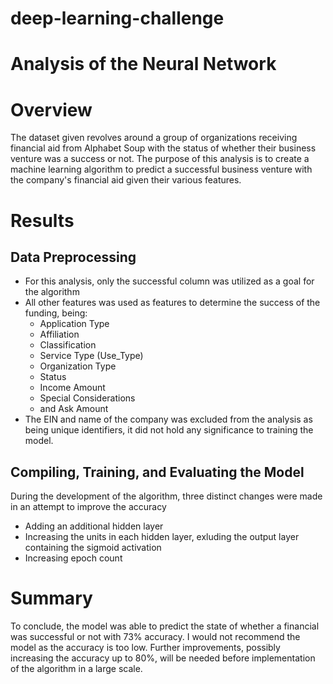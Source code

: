 # deep-learning-challenge
# Analysis of the Neural Network

# Overview
The dataset given revolves around a group of organizations receiving financial aid from Alphabet Soup with the status of whether their business venture was a success or not. The purpose of this analysis is to create a machine learning algorithm to predict a successful business venture with the company's financial aid given their various features.

# Results
## Data Preprocessing
  - For this analysis, only the successful column was utilized as a goal for the algorithm
  - All other features was used as features to determine the success of the funding, being:
     - Application Type
     - Affiliation
     - Classification
     - Service Type (Use_Type)
     - Organization Type
     - Status
     - Income Amount
     - Special Considerations
     - and Ask Amount
  - The EIN and name of the company was excluded from the analysis as being unique identifiers, it did not hold any significance to training the model.
## Compiling, Training, and Evaluating the Model
During the development of the algorithm, three distinct changes were made in an attempt to improve the accuracy
  - Adding an additional hidden layer
  - Increasing the units in each hidden layer, exluding the output layer containing the sigmoid activation
  - Increasing epoch count

# Summary
To conclude, the model was able to predict the state of whether a financial was successful or not with 73% accuracy. I would not recommend the model as the accuracy is too low. Further improvements, possibly increasing the accuracy up to 80%, will be needed before implementation of the algorithm in a large scale.
